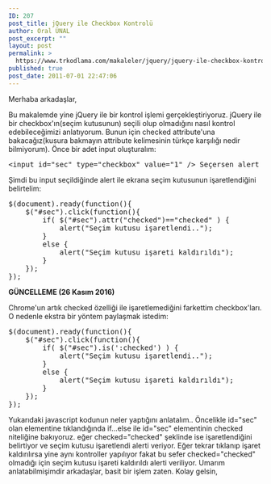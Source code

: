 ```yaml
---
ID: 207
post_title: jQuery ile Checkbox Kontrolü
author: Oral ÜNAL
post_excerpt: ""
layout: post
permalink: >
  https://www.trkodlama.com/makaleler/jquery/jquery-ile-checkbox-kontrolu-207.html
published: true
post_date: 2011-07-01 22:47:06
---
```

Merhaba arkadaşlar,

Bu makalemde yine jQuery ile bir kontrol işlemi gerçekleştiriyoruz. jQuery ile bir checkbox'ın(seçim kutusunun) seçili olup olmadığını nasıl kontrol edebileceğimizi anlatıyorum. Bunun için checked attribute'una bakacağız(kusura bakmayın attribute kelimesinin türkçe karşılığı nedir bilmiyorum). Önce bir adet input oluşturalım:
<pre class="prettyprint lang-html" data-start-line="1" data-visibility="visible" data-highlight="" data-caption="">&lt;input id="sec" type="checkbox" value="1" /&gt; Seçersen alert verir</pre>
Şimdi bu input seçildiğinde alert ile ekrana seçim kutusunun işaretlendiğini belirtelim:
<pre class="prettyprint lang-javascript" data-start-line="1" data-visibility="visible" data-highlight="" data-caption="">$(document).ready(function(){
    $("#sec").click(function(){
        if( $("#sec").attr("checked")=="checked" ) {
            alert("Seçim kutusu işaretlendi..");
        }
        else {
            alert("Seçim kutusu işareti kaldırıldı");
        }
    });
});</pre>
<strong>GÜNCELLEME (26 Kasım 2016)</strong>

Chrome'un artık checked özelliği ile işaretlemediğini farkettim checkbox'ları. O nedenle ekstra bir yöntem paylaşmak istedim:
<pre class="prettyprint lang-javascript" data-start-line="1" data-visibility="visible" data-highlight="" data-caption="">$(document).ready(function(){
    $("#sec").click(function(){
        if( $("#sec").is(':checked') ) {
            alert("Seçim kutusu işaretlendi..");
        }
        else {
            alert("Seçim kutusu işareti kaldırıldı");
        }
    });
});</pre>
Yukarıdaki javascript kodunun neler yaptığını anlatalım.. Öncelikle id="sec" olan elementine tıklandığında if...else ile id="sec" elementinin checked niteliğine bakıyoruz. eğer checked="checked" şeklinde ise işaretlendiğini belirtiyor ve seçim kutusu işaretlendi alerti veriyor. Eğer tekrar tıklanıp işaret kaldırılırsa yine aynı kontroller yapılıyor fakat bu sefer checked="checked" olmadığı için seçim kutusu işareti kaldırıldı alerti veriliyor.
Umarım anlatabilmişimdir arkadaşlar, basit bir işlem zaten.
Kolay gelsin,